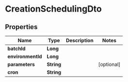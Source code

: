 # CreationSchedulingDto

## Properties
Name | Type | Description | Notes
------------ | ------------- | ------------- | -------------
**batchId** | **Long** |  | 
**environmentId** | **Long** |  | 
**parameters** | **String** |  |  [optional]
**cron** | **String** |  | 
